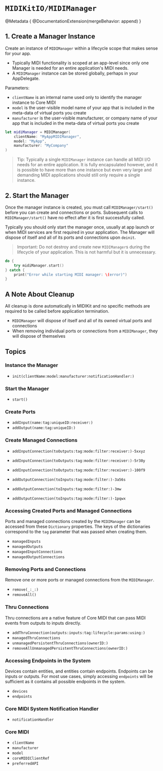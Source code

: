 # ``MIDIKitIO/MIDIManager``

@Metadata {
    @DocumentationExtension(mergeBehavior: append)
}

## 1. Create a Manager Instance

Create an instance of `MIDIManager` within a lifecycle scope that makes sense for your app. 

- Typically MIDI functionality is scoped at an app-level since only one Manager is needed for an entire application's MIDI needs.
- A `MIDIManager` instance can be stored globally, perhaps in your AppDelegate.

Parameters:

- `clientName` is an internal name used only to identify the manager instance to Core MIDI
- `model` is the user-visible model name of your app that is included in the meta-data of virtual ports you create
- `manufacturer` is the user-visible manufacturer, or company name of your app that is included in the meta-data of virtual ports you create

```swift
let midiManager = MIDIManager(
    clientName: "MyAppMIDIManager",
    model: "MyApp",
    manufacturer: "MyCompany"
)
```

> Tip: Typically a single `MIDIManager` instance can handle all MIDI I/O needs for an entire application. It is fully encapsulated however, and it is possible to have more than one instance but even very large and demanding MIDI applications should still only require a single instance.

## 2. Start the Manager

Once the manager instance is created, you must call ``MIDIManager/start()`` before you can create and connections or ports. Subsequent calls to ``MIDIManager/start()`` have no effect after it is first successfully called.

Typically you should only start the manager once, usually at app launch or when MIDI services are first required in your application. The Manager will dispose of itself and all of its ports and connections upon `deinit`.

> Important: Do not destroy and create new `MIDIManager`s during the lifecycle of your application. This is not harmful but it is unnecessary.

```swift
do {
    try midiManager.start()
} catch {
    print("Error while starting MIDI manager: \(error)")
}
```

## A Note About Cleanup

All cleanup is done automatically in MIDIKit and no specific methods are required to be called before application termination.

- `MIDIManager` will dispose of itself and all of its owned virtual ports and connections
- When removing individual ports or connections from a `MIDIManager`, they will dispose of themselves

## Topics

### Instance the Manager

- ``init(clientName:model:manufacturer:notificationHandler:)``

### Start the Manager

- ``start()``

### Create Ports

- ``addInput(name:tag:uniqueID:receiver:)``
- ``addOutput(name:tag:uniqueID:)``

### Create Managed Connections

- ``addInputConnection(toOutputs:tag:mode:filter:receiver:)-5xxyz``
- ``addInputConnection(toOutputs:tag:mode:filter:receiver:)-5r30y``
- ``addInputConnection(toOutputs:tag:mode:filter:receiver:)-100f9``

- ``addOutputConnection(toInputs:tag:mode:filter:)-3a56s``
- ``addOutputConnection(toInputs:tag:mode:filter:)-3mw``
- ``addOutputConnection(toInputs:tag:mode:filter:)-1pqwx``

### Accessing Created Ports and Managed Connections

Ports and managed connections created by the `MIDIManager` can be accessed from these `Dictionary` properties. The keys of the dictionaries correspond to the `tag` parameter that was passed when creating them.

- ``managedInputs``
- ``managedOutputs``
- ``managedInputConnections``
- ``managedOutputConnections``

### Removing Ports and Connections

Remove one or more ports or managed connections from the `MIDIManager`.

- ``remove(_:_:)``
- ``removeAll()``

### Thru Connections

Thru connections are a native feature of Core MIDI that can pass MIDI events from outputs to inputs directly.

- ``addThruConnection(outputs:inputs:tag:lifecycle:params:using:)``
- ``managedThruConnections``
- ``unmanagedPersistentThruConnections(ownerID:)``
- ``removeAllUnmanagedPersistentThruConnections(ownerID:)``

### Accessing Endpoints in the System

Devices contain entities, and entities contain endpoints. Endpoints can be inputs or outputs. For most use cases, simply accessing `endpoints` will be sufficient as it contains all possible endpoints in the system.

- ``devices``
- ``endpoints``

### Core MIDI System Notification Handler

- ``notificationHandler``

### Core MIDI

- ``clientName``
- ``manufacturer``
- ``model``
- ``coreMIDIClientRef``
- ``preferredAPI``
